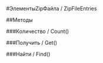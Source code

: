 
#ЭлементыZipФайла / ZipFileEntries

##Методы
    
###Количество / Count()
    
###Получить / Get()
    
###Найти / Find()
    